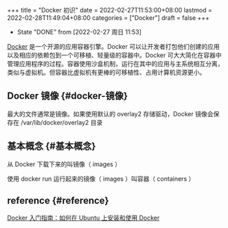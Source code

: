 +++
title = "Docker 初识"
date = 2022-02-27T11:53:00+08:00
lastmod = 2022-02-28T11:49:04+08:00
categories = ["Docker"]
draft = false
+++

-   State "DONE"       from              <span class="timestamp-wrapper"><span class="timestamp">[2022-02-27 周日 11:53]</span></span>

[Docker](https://www.docker.com/) 是一个开源的应用容器引擎。Docker 可以让开发者打包他们创建的应用以及相应的依赖包到一个可移植、轻量级的容器中。Docker 可大大简化在容器中管理应用程序的过程。容器使用沙盒机制，运行在其中的应用与主系统相互分离，类似与虚拟机。但容器比虚拟机有更棒的可移植性、占用计算机资源更小。


## Docker 镜像 {#docker-镜像}

最大的文件通常是镜像。如果使用默认的 overlay2 存储驱动，Docker 镜像会保存在 /var/lib/docker/overlay2 目录


## 基本概念 {#基本概念}

从 Docker 下载下来的叫镜像（ images ）

使用 docker run 运行起来的镜像（ images ）叫容器（ containers ）


## reference {#reference}

[Docker 入门指南：如何在 Ubuntu 上安装和使用 Docker](https://kalacloud.com/blog/how-to-install-and-use-docker-on-ubuntu/)